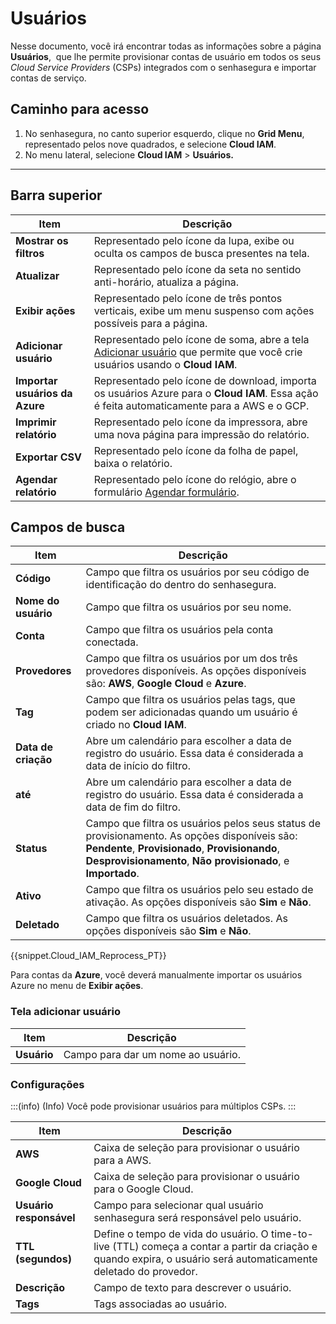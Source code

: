 # Usuários

Nesse documento, você irá encontrar todas as informações sobre a página **Usuários**,  que lhe permite provisionar contas de usuário em todos os seus *Cloud Service Providers* (CSPs) integrados com o senhasegura e importar contas de serviço.

## Caminho para acesso

1. No senhasegura, no canto superior esquerdo, clique no **Grid Menu**, representado pelos nove quadrados, e selecione **Cloud IAM**.
2. No menu lateral, selecione **Cloud IAM** > **Usuários.**

---

## Barra superior

| **Item** | **Descrição** |
| --- | --- |
| **Mostrar os filtros** | Representado pelo ícone da lupa, exibe ou oculta os campos de busca presentes na tela. |
| **Atualizar** | Representado pelo ícone da seta no sentido anti-horário, atualiza a página. |
| **Exibir ações** | Representado pelo ícone de três pontos verticais, exibe um menu suspenso com ações possíveis para a página. |
| **Adicionar usuário** | Representado pelo ícone de soma, abre a tela [Adicionar usuário](#tela-adicionar-usuário) que permite que você crie usuários usando o **Cloud IAM**. |
| **Importar usuários da Azure** | Representado pelo ícone de download, importa os usuários Azure para o **Cloud IAM**. Essa ação é feita automaticamente para a AWS e o GCP. |
| **Imprimir relatório** | Representado pelo ícone da impressora, abre uma nova página para impressão do relatório. |
| **Exportar CSV** | Representado pelo ícone da folha de papel, baixa o relatório. |
| **Agendar relatório** | Representado pelo ícone do relógio, abre o formulário [Agendar formulário](https://docs.senhasegura.io/docs/pt/general-information-how-to-issue-download-and-schedule-device-reports). |

## Campos de busca

| **Item** | **Descrição** |
| --- | --- |
| **Código** | Campo que filtra os usuários por seu código de identificação do dentro do senhasegura. |
| **Nome do usuário** | Campo que filtra os usuários por seu nome. |
| **Conta** | Campo que filtra os usuários pela conta conectada. |
| **Provedores** | Campo que filtra os usuários por um dos três provedores disponíveis. As opções disponíveis são: **AWS**, **Google Cloud** e **Azure**. |
| **Tag** | Campo que filtra os usuários pelas tags, que podem ser adicionadas quando um usuário é criado no **Cloud IAM**. |
| **Data de criação** | Abre um calendário para escolher a data de registro do usuário. Essa data é considerada a data de início do filtro. |
| **até** | Abre um calendário para escolher a data de registro do usuário. Essa data é considerada a data de fim do filtro. |
| **Status** | Campo que filtra os usuários pelos seus status de provisionamento. As opções disponíveis são: **Pendente**, **Provisionado**, **Provisionando**, **Desprovisionamento**, **Não provisionado**, e **Importado**. |
| **Ativo** | Campo que filtra os usuários pelo seu estado de ativação. As opções disponíveis são **Sim** e **Não**. |
| **Deletado** | Campo que filtra os usuários deletados. As opções disponíveis são **Sim** e **Não**. |

{{snippet.Cloud_IAM_Reprocess_PT}}

Para contas da **Azure**, você deverá manualmente importar os usuários Azure no menu de **Exibir ações**.

### Tela adicionar usuário

| **Item** | **Descrição** |
| --- | --- |
| **Usuário** | Campo para dar um nome ao usuário. |

### Configurações

:::(info) (Info)
Você pode provisionar usuários para múltiplos CSPs.
:::

| **Item** | **Descrição** |
| --- | --- |
| **AWS** | Caixa de seleção para provisionar o usuário para a AWS. |
| **Google Cloud** | Caixa de seleção para provisionar o usuário para o Google Cloud. |
| **Usuário responsável** | Campo para selecionar qual usuário senhasegura será responsável pelo usuário. |
| **TTL (segundos)** | Define o tempo de vida do usuário. O time-to-live (TTL) começa a contar a partir da criação e quando expira, o usuário será automaticamente deletado do provedor. |
| **Descrição** | Campo de texto para descrever o usuário. |
| **Tags** | Tags associadas ao usuário. |
